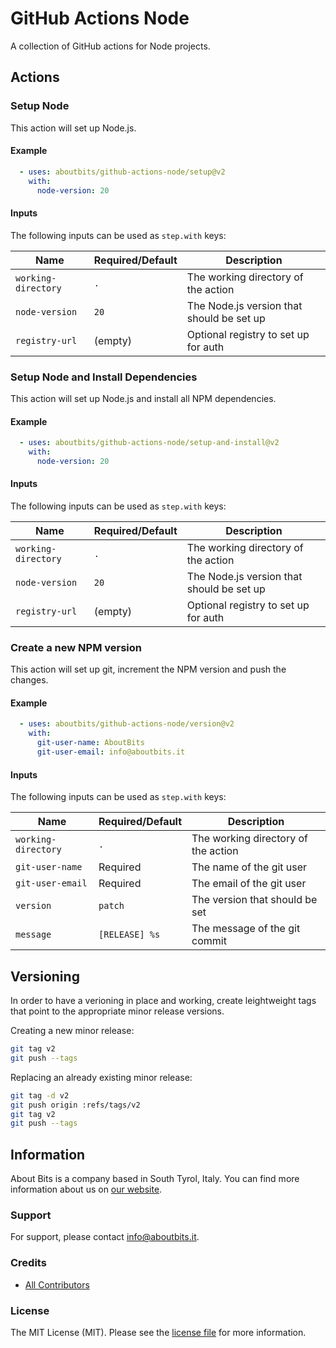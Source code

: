 # GitHub Actions Node

A collection of GitHub actions for Node projects.

## Actions

### Setup Node

This action will set up Node.js.

#### Example

```yaml
  - uses: aboutbits/github-actions-node/setup@v2
    with:
      node-version: 20
```

#### Inputs

The following inputs can be used as `step.with` keys:

| Name                | Required/Default | Description                               |
|---------------------|------------------|-------------------------------------------|
| `working-directory` | `.`              | The working directory of the action       |
| `node-version`      | `20`             | The Node.js version that should be set up |
| `registry-url`      | (empty)          | Optional registry to set up for auth      |

### Setup Node and Install Dependencies

This action will set up Node.js and install all NPM dependencies.

#### Example

```yaml
  - uses: aboutbits/github-actions-node/setup-and-install@v2
    with:
      node-version: 20
```

#### Inputs

The following inputs can be used as `step.with` keys:

| Name                | Required/Default | Description                               |
|---------------------|------------------|-------------------------------------------|
| `working-directory` | `.`              | The working directory of the action       |
| `node-version`      | `20`             | The Node.js version that should be set up |
| `registry-url`      | (empty)          | Optional registry to set up for auth      |

### Create a new NPM version

This action will set up git, increment the NPM version and push the changes.

#### Example

```yaml
  - uses: aboutbits/github-actions-node/version@v2
    with:
      git-user-name: AboutBits
      git-user-email: info@aboutbits.it
```

#### Inputs

The following inputs can be used as `step.with` keys:

| Name                | Required/Default | Description                               |
|---------------------|------------------|-------------------------------------------|
| `working-directory` | `.`              | The working directory of the action       |
| `git-user-name`     | Required         | The name of the git user                  |
| `git-user-email`    | Required         | The email of the git user                 |
| `version`           | `patch`          | The version that should be set            |
| `message`           | `[RELEASE] %s`   | The message of the git commit             |

## Versioning

In order to have a verioning in place and working, create leightweight tags that point to the appropriate minor release versions.

Creating a new minor release:

```bash
git tag v2
git push --tags
```

Replacing an already existing minor release:

```bash
git tag -d v2
git push origin :refs/tags/v2
git tag v2
git push --tags
```

## Information

About Bits is a company based in South Tyrol, Italy. You can find more information about us on [our website](https://aboutbits.it).

### Support

For support, please contact [info@aboutbits.it](mailto:info@aboutbits.it).

### Credits

- [All Contributors](../../contributors)

### License

The MIT License (MIT). Please see the [license file](license.md) for more information.
